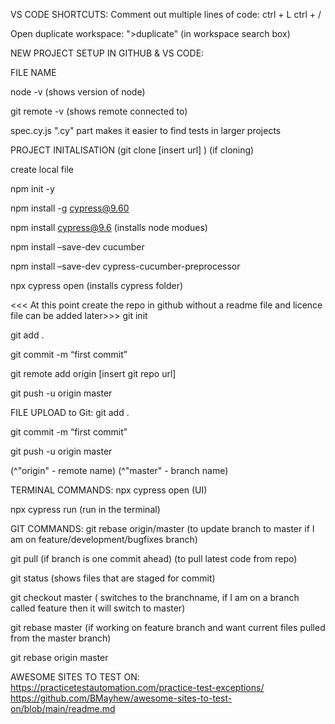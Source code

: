 VS CODE SHORTCUTS:
Comment out multiple lines of code:
ctrl + L
ctrl + /

Open duplicate workspace:
">duplicate" (in workspace search box)

NEW PROJECT SETUP IN GITHUB & VS CODE:

FILE NAME

node -v
(shows version of node)

git remote -v
(shows remote connected to)

spec.cy.js
".cy" part makes it easier to find tests in larger projects

PROJECT INITALISATION
(git clone [insert url] ) (if cloning)

create local file

npm init -y

npm install -g cypress@9.60

npm install cypress@9.6 (installs node modues)

npm install –save-dev cucumber

npm install –save-dev cypress-cucumber-preprocessor

npx cypress open (installs cypress folder)

<<< At this point create the repo in github without a readme file and licence file can be added later>>>
git init

git add .

git commit -m “first commit”

git remote add origin [insert git repo url]

git push -u origin master

FILE UPLOAD to Git:
git add .

git commit -m “first commit”

git push -u origin master

(^"origin" - remote name)
(^"master" - branch name)

TERMINAL COMMANDS:
npx cypress open (UI)

npx cypress run (run in the terminal)

GIT COMMANDS:
git rebase origin/master 
    (to update branch to master if I am on feature/development/bugfixes branch)

git pull
    (if branch is one commit ahead)
    (to pull latest code from repo)

git status
 (shows files that are staged for commit)

 git checkout master
    ( switches to the branchname, if I am on a branch called feature then it will switch to master)

git rebase master 
(if working on feature branch and want current files pulled from the master branch)

git rebase origin master

AWESOME SITES TO TEST ON:
https://practicetestautomation.com/practice-test-exceptions/
https://github.com/BMayhew/awesome-sites-to-test-on/blob/main/readme.md